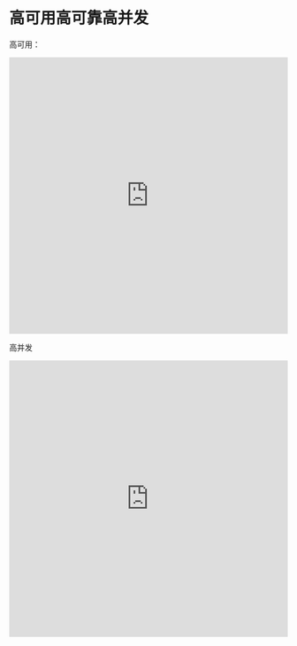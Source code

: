 # 高可用高可靠高并发

高可用：
<iframe frameborder="0" style="width:100%; height:500px;" src="https://docs.qq.com/mind/DQkJWZGNzSVRmRlJl"></iframe>

高并发
<iframe frameborder="0" style="width:100%; height:500px;" src="https://docs.qq.com/mind/DQllFU3dIa3JlcGZo"></iframe>

